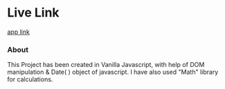 # Live Link
[app link](https://gdev-count-down-app.netlify.app/)

### About

This Project has been created in Vanilla Javascript, with help of DOM manipulation & Date( ) object of javascript. I have also used "Math" library for calculations.
